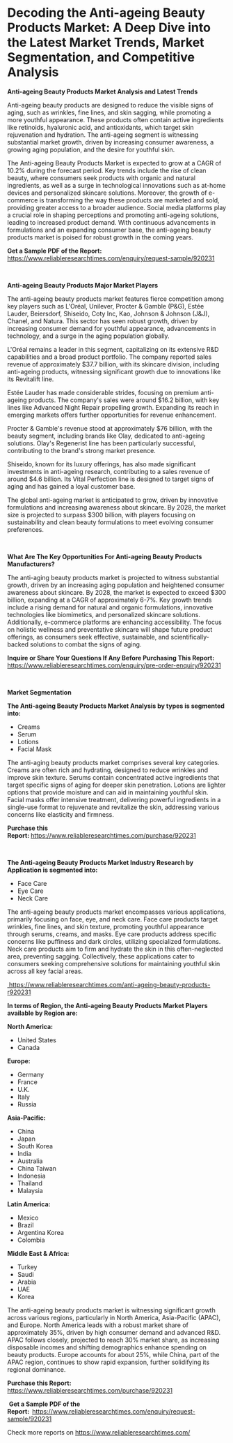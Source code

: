 <p><h1>Decoding the Anti-ageing Beauty Products Market: A Deep Dive into the Latest Market Trends, Market Segmentation, and Competitive Analysis</h1></p><p><strong>Anti-ageing Beauty Products Market Analysis and Latest Trends</strong></p>
<p><p>Anti-ageing beauty products are designed to reduce the visible signs of aging, such as wrinkles, fine lines, and skin sagging, while promoting a more youthful appearance. These products often contain active ingredients like retinoids, hyaluronic acid, and antioxidants, which target skin rejuvenation and hydration. The anti-ageing segment is witnessing substantial market growth, driven by increasing consumer awareness, a growing aging population, and the desire for youthful skin.</p><p>The Anti-ageing Beauty Products Market is expected to grow at a CAGR of 10.2% during the forecast period. Key trends include the rise of clean beauty, where consumers seek products with organic and natural ingredients, as well as a surge in technological innovations such as at-home devices and personalized skincare solutions. Moreover, the growth of e-commerce is transforming the way these products are marketed and sold, providing greater access to a broader audience. Social media platforms play a crucial role in shaping perceptions and promoting anti-ageing solutions, leading to increased product demand. With continuous advancements in formulations and an expanding consumer base, the anti-ageing beauty products market is poised for robust growth in the coming years.</p></p>
<p><strong>Get a Sample PDF of the Report:&nbsp;</strong> <a href="https://www.reliableresearchtimes.com/enquiry/request-sample/920231?utm_campaign=2310&utm_medium=2&utm_source=Github&utm_content=ia&utm_term=09022025&utm_id=anti-ageing-beauty-products">https://www.reliableresearchtimes.com/enquiry/request-sample/920231</a></p>
<p>&nbsp;</p>
<p><strong>Anti-ageing Beauty Products Major Market Players</strong></p>
<p><p>The anti-ageing beauty products market features fierce competition among key players such as L'Oréal, Unilever, Procter & Gamble (P&G), Estée Lauder, Beiersdorf, Shiseido, Coty Inc, Kao, Johnson & Johnson (J&J), Chanel, and Natura. This sector has seen robust growth, driven by increasing consumer demand for youthful appearance, advancements in technology, and a surge in the aging population globally.</p><p>L'Oréal remains a leader in this segment, capitalizing on its extensive R&D capabilities and a broad product portfolio. The company reported sales revenue of approximately $37.7 billion, with its skincare division, including anti-ageing products, witnessing significant growth due to innovations like its Revitalift line.</p><p>Estée Lauder has made considerable strides, focusing on premium anti-ageing products. The company's sales were around $16.2 billion, with key lines like Advanced Night Repair propelling growth. Expanding its reach in emerging markets offers further opportunities for revenue enhancement.</p><p>Procter & Gamble's revenue stood at approximately $76 billion, with the beauty segment, including brands like Olay, dedicated to anti-ageing solutions. Olay's Regenerist line has been particularly successful, contributing to the brand's strong market presence.</p><p>Shiseido, known for its luxury offerings, has also made significant investments in anti-ageing research, contributing to a sales revenue of around $4.6 billion. Its Vital Perfection line is designed to target signs of aging and has gained a loyal customer base.</p><p>The global anti-ageing market is anticipated to grow, driven by innovative formulations and increasing awareness about skincare. By 2028, the market size is projected to surpass $300 billion, with players focusing on sustainability and clean beauty formulations to meet evolving consumer preferences.</p></p>
<p>&nbsp;</p>
<p><strong>What Are The Key Opportunities For Anti-ageing Beauty Products Manufacturers?</strong></p>
<p><p>The anti-aging beauty products market is projected to witness substantial growth, driven by an increasing aging population and heightened consumer awareness about skincare. By 2028, the market is expected to exceed $300 billion, expanding at a CAGR of approximately 6-7%. Key growth trends include a rising demand for natural and organic formulations, innovative technologies like biomimetics, and personalized skincare solutions. Additionally, e-commerce platforms are enhancing accessibility. The focus on holistic wellness and preventative skincare will shape future product offerings, as consumers seek effective, sustainable, and scientifically-backed solutions to combat the signs of aging.</p></p>
<p><strong>Inquire or Share Your Questions If Any Before Purchasing This Report:</strong> <a href="https://www.reliableresearchtimes.com/enquiry/pre-order-enquiry/920231?utm_campaign=2310&utm_medium=2&utm_source=Github&utm_content=ia&utm_term=09022025&utm_id=anti-ageing-beauty-products">https://www.reliableresearchtimes.com/enquiry/pre-order-enquiry/920231</a></p>
<p>&nbsp;</p>
<p><strong>Market Segmentation</strong></p>
<p><strong>The Anti-ageing Beauty Products Market Analysis by types is segmented into:</strong></p>
<p><ul><li>Creams</li><li>Serum</li><li>Lotions</li><li>Facial Mask</li></ul></p>
<p><p>The anti-aging beauty products market comprises several key categories. Creams are often rich and hydrating, designed to reduce wrinkles and improve skin texture. Serums contain concentrated active ingredients that target specific signs of aging for deeper skin penetration. Lotions are lighter options that provide moisture and can aid in maintaining youthful skin. Facial masks offer intensive treatment, delivering powerful ingredients in a single-use format to rejuvenate and revitalize the skin, addressing various concerns like elasticity and firmness.</p></p>
<p><strong>Purchase this Report:&nbsp;</strong><a href="https://www.reliableresearchtimes.com/purchase/920231?utm_campaign=2310&utm_medium=2&utm_source=Github&utm_content=ia&utm_term=09022025&utm_id=anti-ageing-beauty-products">https://www.reliableresearchtimes.com/purchase/920231</a></p>
<p>&nbsp;</p>
<p><strong>The Anti-ageing Beauty Products Market Industry Research by Application is segmented into:</strong></p>
<p><ul><li>Face Care</li><li>Eye Care</li><li>Neck Care</li></ul></p>
<p><p>The anti-ageing beauty products market encompasses various applications, primarily focusing on face, eye, and neck care. Face care products target wrinkles, fine lines, and skin texture, promoting youthful appearance through serums, creams, and masks. Eye care products address specific concerns like puffiness and dark circles, utilizing specialized formulations. Neck care products aim to firm and hydrate the skin in this often-neglected area, preventing sagging. Collectively, these applications cater to consumers seeking comprehensive solutions for maintaining youthful skin across all key facial areas.</p></p>
<p><a href="https://www.reliableresearchtimes.com/anti-ageing-beauty-products-r920231?utm_campaign=2310&utm_medium=2&utm_source=Github&utm_content=ia&utm_term=09022025&utm_id=anti-ageing-beauty-products">&nbsp;https://www.reliableresearchtimes.com/anti-ageing-beauty-products-r920231</a></p>
<p><strong>In terms of Region, the Anti-ageing Beauty Products Market Players available by Region are:</strong></p>
<p>
    <p> <strong> North America: </strong>
        <ul>
            <li>United States</li>
            <li>Canada</li>
        </ul>
        </p> 
    <p> <strong> Europe: </strong>
        <ul>
            <li>Germany</li>
            <li>France</li>
            <li>U.K.</li>
            <li>Italy</li>
            <li>Russia</li>
        </ul>
        </p> 
    <p> <strong> Asia-Pacific: </strong>
        <ul>
            <li>China</li>
            <li>Japan</li>
            <li>South Korea</li>
            <li>India</li>
            <li>Australia</li>
            <li>China Taiwan</li>
            <li>Indonesia</li>
            <li>Thailand</li>
            <li>Malaysia</li>
        </ul>
        </p> 
    <p> <strong> Latin America: </strong>
        <ul>
            <li>Mexico</li>
            <li>Brazil</li>
            <li>Argentina Korea</li>
            <li>Colombia</li>
        </ul>
        </p> 
    <p> <strong> Middle East & Africa: </strong>
        <ul>
            <li>Turkey</li>
            <li>Saudi</li>
            <li>Arabia</li>
            <li>UAE</li>
            <li>Korea</li>
        </ul>
    </p>
    </p>
<p><p>The anti-ageing beauty products market is witnessing significant growth across various regions, particularly in North America, Asia-Pacific (APAC), and Europe. North America leads with a robust market share of approximately 35%, driven by high consumer demand and advanced R&D. APAC follows closely, projected to reach 30% market share, as increasing disposable incomes and shifting demographics enhance spending on beauty products. Europe accounts for about 25%, while China, part of the APAC region, continues to show rapid expansion, further solidifying its regional dominance.</p></p>
<p><strong>Purchase this Report: </strong><a href="https://www.reliableresearchtimes.com/purchase/920231?utm_campaign=2310&utm_medium=2&utm_source=Github&utm_content=ia&utm_term=09022025&utm_id=anti-ageing-beauty-products">https://www.reliableresearchtimes.com/purchase/920231</a></p>
<p>&nbsp;<strong>Get a Sample PDF of the Report:&nbsp;&nbsp;</strong><a href="https://www.reliableresearchtimes.com/enquiry/request-sample/920231?utm_campaign=2310&utm_medium=2&utm_source=Github&utm_content=ia&utm_term=09022025&utm_id=anti-ageing-beauty-products">https://www.reliableresearchtimes.com/enquiry/request-sample/920231</a></p>
<p><strong></strong></p>
<p>Check more reports on <a href="https://www.reliableresearchtimes.com/?utm_campaign=2310&utm_medium=2&utm_source=Github&utm_content=ia&utm_term=09022025&utm_id=anti-ageing-beauty-products">https://www.reliableresearchtimes.com/</a></p>